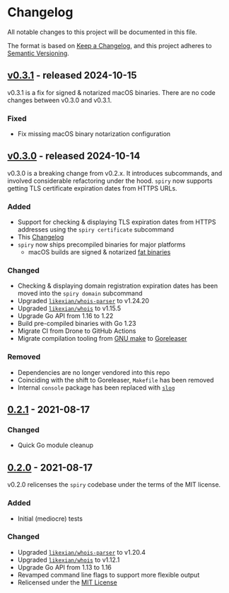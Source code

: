 # Changelog

All notable changes to this project will be documented in this file.

The format is based on [Keep a Changelog](https://keepachangelog.com/en/1.1.0/),
and this project adheres to [Semantic Versioning](https://semver.org/spec/v2.0.0.html).

## [v0.3.1](https://github.com/mckern/spiry/compare/v0.3.0...v0.3.1) - released 2024-10-15

v0.3.1 is a fix for signed & notarized macOS binaries. There are no code changes
between v0.3.0 and v0.3.1.

### Fixed

- Fix missing macOS binary notarization configuration


## [v0.3.0](https://github.com/mckern/spiry/compare/v0.2.1...v0.3.0) - released 2024-10-14

v0.3.0 is a breaking change from v0.2.x. It introduces subcommands, and involved
considerable refactoring under the hood. `spiry` now supports getting TLS certificate
expiration dates from HTTPS URLs.

### Added

- Support for checking & displaying TLS expiration dates from HTTPS addresses
  using the `spiry certificate` subcommand
- This [Changelog](./CHANGELOG.md)
- `spiry` now ships precompiled binaries for major platforms
  - macOS builds are signed & notarized [fat binaries](https://developer.apple.com/documentation/apple-silicon/building-a-universal-macos-binary)

### Changed

- Checking & displaying domain registration expiration dates has been moved into
  the `spiry domain` subcommand
- Upgraded [`likexian/whois-parser`][whois-parser] to v1.24.20
- Upgraded [`likexian/whois`][whois] to v1.15.5
- Upgrade Go API from 1.16 to 1.22
- Build pre-compiled binaries with Go 1.23
- Migrate CI from Drone to GitHub Actions
- Migrate compilation tooling from [GNU make](https://www.gnu.org/software/make/) to [Goreleaser](https://goreleaser.com)

### Removed

- Dependencies are no longer vendored into this repo
- Coinciding with the shift to Goreleaser, `Makefile` has been removed
- Internal `console` package has been replaced with [`slog`](https://pkg.go.dev/log/slog)

## [0.2.1](https://github.com/mckern/spiry/compare/v0.2.0...v0.2.1) - 2021-08-17

### Changed

- Quick Go module cleanup

## [0.2.0](https://github.com/mckern/spiry/compare/v0.1.1...v0.2.0) - 2021-08-17

v0.2.0 relicenses the `spiry` codebase under the terms of the MIT license.

### Added

- Initial (mediocre) tests

### Changed

- Upgraded [`likexian/whois-parser`][whois-parser] to v1.20.4
- Upgraded [`likexian/whois`][whois] to v1.12.1
- Upgrade Go API from 1.13 to 1.16
- Revamped command line flags to support more flexible output
- Relicensed under the [MIT License](./LICENSE.txt)

[whois-parser]: https://github.com/likexian/whois-parser/
[whois]: https://github.com/likexian/whois/
